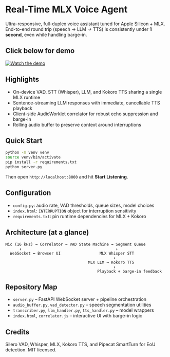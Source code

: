 # Real-Time MLX Voice Agent

Ultra-responsive, full-duplex voice assistant tuned for Apple Silicon + MLX. End-to-end round trip (speech → LLM → TTS) is consistently under **1 second**, even while handling barge-in.

## Click below for demo
[![Watch the demo](https://img.youtube.com/vi/6IEK2fXB_ok/0.jpg)](https://www.youtube.com/watch?v=6IEK2fXB_ok)

## Highlights
- On-device VAD, STT (Whisper), LLM, and Kokoro TTS sharing a single MLX runtime
- Sentence-streaming LLM responses with immediate, cancellable TTS playback
- Client-side AudioWorklet correlator for robust echo suppression and barge-in
- Rolling audio buffer to preserve context around interruptions

## Quick Start
```bash
python -m venv venv
source venv/bin/activate
pip install -r requirements.txt
python server.py
```
Then open `http://localhost:8000` and hit **Start Listening**.

## Configuration
- `config.py`: audio rate, VAD thresholds, queue sizes, model choices
- `index.html`: `INTERRUPTION` object for interruption sensitivity
- `requirements.txt`: pin runtime dependencies for MLX + Kokoro

## Architecture (at a glance)
```
Mic (16 kHz) → Correlator → VAD State Machine → Segment Queue
      ↓                                         ↓
  WebSocket ↔ Browser UI                 MLX Whisper STT
                                               ↓
                                    MLX LLM → Kokoro TTS
                                               ↓
                                        Playback + barge-in feedback
```

## Repository Map
- `server.py` – FastAPI WebSocket server + pipeline orchestration
- `audio_buffer.py`, `vad_detector.py` – speech segmentation utilities
- `transcriber.py`, `llm_handler.py`, `tts_handler.py` – model wrappers
- `index.html`, `correlator.js` – interactive UI with barge-in logic

## Credits
Silero VAD, Whisper, MLX, Kokoro TTS, and Pipecat SmartTurn for EoU detection. MIT licensed.
